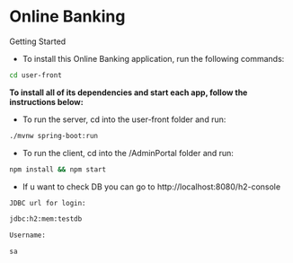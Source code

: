# Online Banking

Getting Started

* To install this Online Banking application, run the following commands:
```bash
cd user-front
```
**To install all of its dependencies and start each app, follow the instructions below:**

* To run the server, cd into the user-front folder and run:
```bash
./mvnw spring-boot:run
```
* To run the client, cd into the /AdminPortal folder and run:
```bash
npm install && npm start
```
* If u want to check DB you can go to http://localhost:8080/h2-console
```bash
JDBC url for login:

jdbc:h2:mem:testdb

Username:

sa
```

